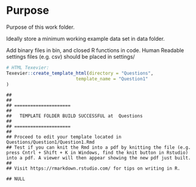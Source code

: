 # Purpose

Purpose of this work folder.

Ideally store a minimum working example data set in data folder.

Add binary files in bin, and closed R functions in code. Human Readable
settings files (e.g. csv) should be placed in settings/

``` r
# HTML Texevier:
Texevier::create_template_html(directory = "Questions",
                          template_name = "Question1"
)
```

    ## 
    ## 
    ## =====================
    ## 
    ##   TEMPLATE FOLDER BUILD SUCCESSFUL at  Questions 
    ## 
    ## =====================
    ## 
    ## Proceed to edit your template located in  Questions/Question1/Question1.Rmd 
    ## Test if you can knit the Rmd into a pdf by knitting the file (e.g. press Cntrl + Shift + K in Windows, find the knit button in Rstudio) into a pdf. A viewer will then appear showing the new pdf just built.
    ##       
    ## Visit https://rmarkdown.rstudio.com/ for tips on writing in R.

    ## NULL
